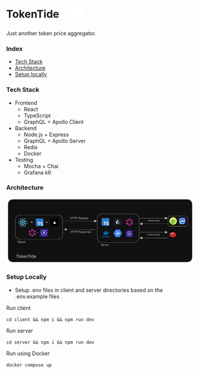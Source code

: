 <h1 style="display:flex; flex-direction:row; gap:1rem; align-items:center; justify-items:center;"> TokenTide <img src="./client/public/waves.svg"/></h1>
Just another token price aggregator.

### Index

- [Tech Stack](#architecture)
- [Architecture](#architecture)
- [Setup locally](#architecture)

### Tech Stack

- Frontend
  - React
  - TypeScript
  - GraphQL + Apollo Client
- Backend
  - Node.js + Express
  - GraphQL + Apollo Server
  - Redis
  - Docker
- Testing
  - Mocha + Chai
  - Grafana k6

### Architecture

![architecture](./client/public/dark-tokentide.png)

### Setup Locally

- Setup .env files in client and server directories based on the .env.example files

Run client

```
cd client && npm i && npm run dev
```

Run server

```
cd server && npm i && npm run dev
```

Run using Docker

```
docker compose up
```
